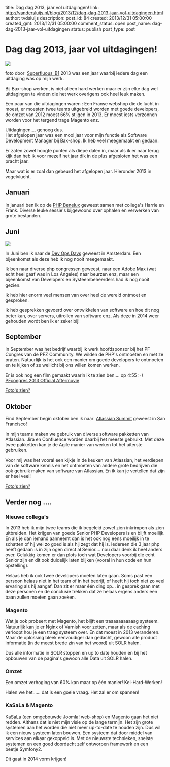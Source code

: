 title: Dag dag 2013, jaar vol uitdagingen!
link: http://vandersluijs.nl/blog/2013/12/dag-dag-2013-jaar-vol-uitdagingen.html
author: tvdsluijs
description: 
post_id: 84
created: 2013/12/31 05:00:00
created_gmt: 2013/12/31 05:00:00
comment_status: open
post_name: dag-dag-2013-jaar-vol-uitdagingen
status: publish
post_type: post

# Dag dag 2013, jaar vol uitdagingen!

![](/wp-content/uploads/2013/12/11611784853_148d484536_m.jpg)

foto door  [Superfluous_B1](http://www.flickr.com/photos/93741446@N04/)
2013 was een jaar waarbij iedere dag een uitdaging was op mijn werk.  
  
Bij Bax-shop werken, is niet alleen hard werken maar er zijn elke dag wel uitdagingen te vinden die het werk overigens ook heel leuk maken.  
  
Een paar van die uitdagingen waren : Een Franse webshop die de lucht in moest, er moesten twee teams uitgebreid worden met goede developers, de omzet van 2012 moest 66% stijgen in 2013. Er moest iests verzonnen worden voor het tergend trage Magento enz.  
  
Uitdagingen.... genoeg dus.  
Het afgelopen jaar was een mooi jaar voor mijn functie als Software Development Manager bij Bax-shop. Ik heb veel meegemaakt en gedaan.  
  
Er zaten zowel hoogte punten als diepe dalen in, maar als ik er naar terug kijk dan heb ik voor mezelf het jaar dik in de plus afgesloten het was een pracht jaar.  
  
Maar wat is er zoal dan gebeurd het afgelopen jaar. Hieronder 2013 in vogelvlucht.  


## Januari

In januari ben ik op de [PHP Benelux](http://phpbenelux.nl/) geweest samen met collega's Harrie en Frank. Diverse leuke sessie's bijgewoond over ophalen en verwerken van grote bestanden.  


## Juni

![](/wp-content/uploads/2013/12/dod-amsterdam.png)

In Juni ben ik naar de [Dev Ops Days](http://www.devopsdays.org/events/2013-amsterdam/) geweest in Amsterdam. Een bijeenkomst als deze heb ik nog nooit meegemaakt.  
  
Ik ben naar diverse php congressen geweest, naar een Adobe Max (wat echt heel gaaf was in Los Angeles) naar beurzen enz, maar een bijeenkomst van Developers en Systeembeheerders had ik nog nooit gezien.  
  
Ik heb hier enorm veel mensen van over heel de wereld ontmoet en gesproken.  
  
Ik heb gesprekken gevoerd over ontwikkelen van software en hoe dit nog beter kan, over servers, uitrollen van software enz. Als deze in 2014 weer gehouden wordt ben ik er zeker bij!  
  


## September

In September was het bedrijf waarbij ik werk hoofdsponsor bij het PF Congres van de PFZ Community. We wilden de PHP's ontmoeten en met ze praten. Natuurlijk is het ook een manier om goede developers te ontmoeten en te kijken of ze wellicht bij ons willen komen werken.  
  


Er is ook nog een film gemaakt waarin ik te zien ben.... op 4:55 :-)    
[PFcongres 2013 Official Aftermovie](http://vimeo.com/80259628)

  
[Foto's zien?](http://www.flickr.com/photos/tvds/sets/72157639657836025/)

## Oktober

Eind September begin oktober ben ik naar  [Atlassian Summit](http://atlassian%20summit/) geweest in San Francisco!  
  


  


  


  


In mijn teams maken we gebruik van diverse software pakketten van Atlassian. Jira en Confluence worden daarbij het meeste gebruikt. Met deze twee pakketten kan je de Agile manier van werken tot het uiterste gebruiken.

  


Voor mij was het vooral een kijkje in de keuken van Atlassian, het verdiepen van de software kennis en het ontmoeten van andere grote bedrijven die ook gebruik maken van software van Atlassian. En ik kan je vertellen dat zijn er heel veel!

  
[Foto's zien?](http://www.flickr.com/photos/tvds/sets/72157639653073306/)  


## Verder nog ....

### Nieuwe collega's

In 2013 heb ik mijn twee teams die ik begeleid zowel zien inkrimpen als zien uitbreiden. Het krijgen van goede Senior PHP Developers is en blijft moeilijk. En als je dan iemand aanneemt dan is het ook nog eens moeilijk in te schatten of hij wel zo goed is als hij zegt dat hij is. Iedereen die 3 jaar php heeft gedaan is in zijn ogen direct al Senior.... nou daar denk ik heel anders over. Gelukkig komen er dan plots toch wat Developers voorbij die echt Senior zijn en dit ook duidelijk laten blijken (vooral in hun code en hun opstelling).  
  
Helaas heb ik ook twee developers moeten laten gaan. Soms past een persoon helaas niet in het team of in het bedrijf, of heeft hij toch niet zo veel ervaring als hij aangaf. Dan zit er maar één ding op... in gesprek gaan met deze personen en de conclusie trekken dat ze helaas ergens anders een baan zullen moeten gaan zoeken.  


### Magento

Wat je ook probeert met Magento, het blijft een traaaaaaaaaaag systeem. Natuurlijk kan je er Nginx of Varnish voor zetten, maar als de caching verloopt hou je een traag systeem over. En dat moest in 2013 veranderen. Maar de oplossing bleek eenvoudiger dan gedacht, gewoon alle product informatie (in de meest brede zin van het woord) uit SOLR halen.  
  
Dus alle informatie in SOLR stoppen en up to date houden en bij het opbouwen van de pagina's gewoon alle Data uit SOLR halen.  
  


### Omzet

Een omzet verhoging van 60% kan maar op één manier! Kei-Hard-Werken!  
  
Halen we het...... dat is een goeie vraag. Het zal er om spannen!  
  


### KaSaLa & Magento

KaSaLa (een omgebouwde Joomla! web-shop) en Magento gaan het niet redden. Althans dat is niet mijn visie op de lange termijn. Het zijn grote systemen aan het worden die niet meer up-to-date te houden zijn. Dus wil ik een nieuw systeem laten bouwen. Een systeem dat door middel van services aan elkaar gekoppeld is. Met de nieuwste technieken, snelste systemen en een goed doordacht zelf ontworpen framework en een beetje Symfony2.  
  
Dit gaat in 2014 vorm krijgen!
